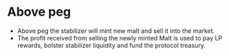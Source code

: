 # Above peg

* Above peg the stabilizer will mint new malt and sell it into the market.
* The profit received from selling the newly minted Malt is used to pay LP rewards, bolster stabilizer liquidity and fund the protocol treasury.


